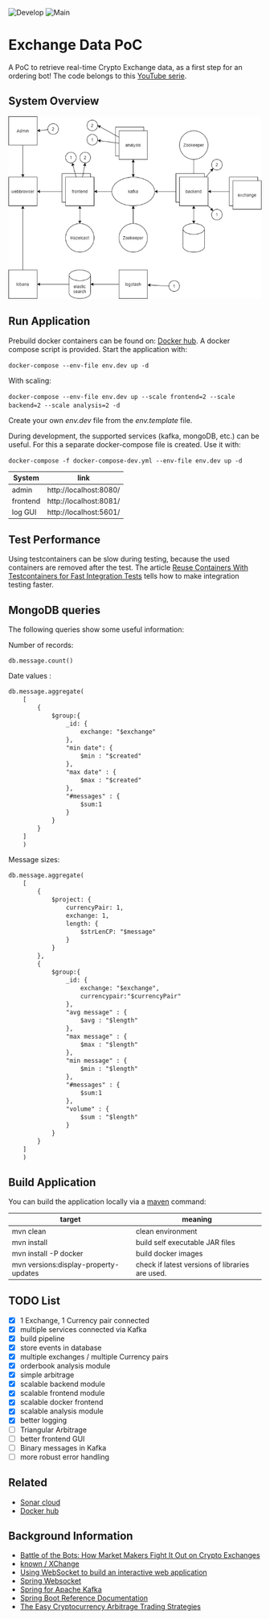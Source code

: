 ![Develop](https://github.com/buildingsoftwareblocks/exchange/workflows/Develop/badge.svg)
![Main](https://github.com/buildingsoftwareblocks/exchange/workflows/Main/badge.svg)

# Exchange Data PoC
A PoC to retrieve real-time Crypto Exchange data, as a first step for an ordering bot! The code belongs to this
[YouTube serie](https://www.youtube.com/playlist?list=PLQkCUEPgDgc1dItDlEjQ-sTXjY7kR-76z).

## System Overview
![System Overview](system-overview.png)

## Run Application
Prebuild docker containers can be found on: [Docker hub](https://hub.docker.com/u/buildingsoftwareblocks).
A docker compose script is provided. Start the application with:

``
docker-compose --env-file env.dev up -d
``

With scaling:

``
docker-compose --env-file env.dev up --scale frontend=2 --scale backend=2 --scale analysis=2 -d
``

Create your own *env.dev* file from the *env.template* file.

During development, the supported services (kafka, mongoDB, etc.) can be useful. 
For this a separate docker-compose file is created. Use it with:

``
docker-compose -f docker-compose-dev.yml --env-file env.dev up -d
``

| System | link |
| ------- | --- |
| admin | http://localhost:8080/ |
| frontend | http://localhost:8081/ |
| log GUI | http://localhost:5601/ |

## Test Performance

Using testcontainers can be slow during testing, because the used containers are removed after the test. The article
[Reuse Containers With Testcontainers for Fast Integration Tests](https://rieckpil.de/reuse-containers-with-testcontainers-for-fast-integration-tests/)
tells how to make integration testing faster.

## MongoDB queries

The following queries show some useful information:

Number of records:

````mongodb
db.message.count()
````

Date values :

````mongodb
db.message.aggregate(
    [
        {
            $group:{
                _id: {
                    exchange: "$exchange"
                },
                "min date": {
                    $min : "$created"
                },
                "max date" : {
                    $max : "$created"
                },
                "#messages" : {
                    $sum:1
                }
            }
        }
    ]
    )
````

Message sizes:

````mongodb
db.message.aggregate(
    [
        {
            $project: {
                currencyPair: 1,
                exchange: 1,
                length: {
                    $strLenCP: "$message"
                }
            }
        },
        {
            $group:{
                _id: {
                    exchange: "$exchange",
                    currencypair:"$currencyPair"
                },
                "avg message" : {
                    $avg : "$length"
                },
                "max message" : {
                    $max : "$length"
                },
                "min message" : {
                    $min : "$length"
                },
                "#messages" : {
                    $sum:1
                },
                "volume" : {
                    $sum : "$length"
                }
            }
        }
    ]
    )
````

## Build Application
You can build the application locally via a [maven](https://maven.apache.org/) command:

| target | meaning |
| ------- | ------ |
mvn clean | clean environment
mvn install | build self executable JAR files
mvn install -P docker | build docker images
mvn versions:display-property-updates | check if latest versions of libraries are used.

## TODO List
- [x] 1 Exchange, 1 Currency pair connected
- [x] multiple services connected via Kafka
- [x] build pipeline
- [x] store events in database
- [x] multiple exchanges / multiple Currency pairs
- [x] orderbook analysis module
- [x] simple arbitrage
- [x] scalable backend module
- [x] scalable frontend module
- [x] scalable docker frontend
- [x] scalable analysis module
- [x] better logging
- [ ] Triangular Arbitrage
- [ ] better frontend GUI
- [ ] Binary messages in Kafka
- [ ] more robust error handling

## Related
- [Sonar cloud](https://sonarcloud.io/dashboard?id=buildingsoftwareblocks_exchange)
- [Docker hub](https://hub.docker.com/u/buildingsoftwareblocks)

## Background Information
- [Battle of the Bots: How Market Makers Fight It Out on Crypto Exchanges](https://medium.com/swlh/battle-of-the-bots-how-market-makers-fight-it-out-on-crypto-exchanges-2482eb937107)
- [known / XChange](https://github.com/knowm/XChange)
- [Using WebSocket to build an interactive web application](https://spring.io/guides/gs/messaging-stomp-websocket/)
- [Spring Websocket](https://docs.spring.io/spring-framework/docs/current/reference/html/web.html#websocket-stomp-handle-send)
- [Spring for Apache Kafka](https://docs.spring.io/spring-kafka/docs/current/reference/html/#even-quicker-with-spring-boot)
- [Spring Boot Reference Documentation](https://docs.spring.io/spring-boot/docs/current/maven-plugin/reference/htmlsingle/#build-image)
- [The Easy Cryptocurrency Arbitrage Trading Strategies](https://blog.shrimpy.io/blog/cryptocurrency-arbitrage-a-lucrative-trading-strategy)

